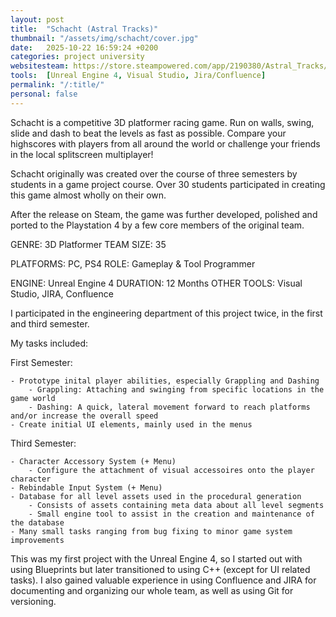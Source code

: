```yaml
---
layout: post
title:  "Schacht (Astral Tracks)"
thumbnail: "/assets/img/schacht/cover.jpg"
date:   2025-10-22 16:59:24 +0200
categories: project university
websitesteam: https://store.steampowered.com/app/2190380/Astral_Tracks/
tools:  [Unreal Engine 4, Visual Studio, Jira/Confluence]
permalink: "/:title/"
personal: false
---
```

Schacht is a competitive 3D platformer racing game. Run on walls, swing, slide and dash to beat the levels as fast as possible. Compare your highscores with players from all around the world or challenge your friends in the local splitscreen multiplayer!

Schacht originally was created over the course of three semesters by students in a game project course. Over 30 students participated in creating this game almost wholly on their own.

After the release on Steam, the game was further developed, polished and ported to the Playstation 4 by a few core members of the original team.

GENRE: 3D Platformer                                                    TEAM SIZE: 35

PLATFORMS: PC, PS4                                                      ROLE: Gameplay & Tool Programmer

ENGINE: Unreal Engine 4                                               DURATION: 12 Months
OTHER TOOLS: Visual Studio, JIRA, Confluence

I participated in the engineering department of this project twice, in the first and third semester.

My tasks included:

First Semester:

    - Prototype inital player abilities, especially Grappling and Dashing
        - Grappling: Attaching and swinging from specific locations in the game world
        - Dashing: A quick, lateral movement forward to reach platforms and/or increase the overall speed
    - Create initial UI elements, mainly used in the menus

Third Semester:

    - Character Accessory System (+ Menu)
        - Configure the attachment of visual accessoires onto the player character
    - Rebindable Input System (+ Menu)
    - Database for all level assets used in the procedural generation
        - Consists of assets containing meta data about all level segments
        - Small engine tool to assist in the creation and maintenance of the database
    - Many small tasks ranging from bug fixing to minor game system improvements

This was my first project with the Unreal Engine 4, so I started out with using Blueprints but later transitioned to using C++ (except for UI related tasks).
I also gained valuable experience in using Confluence and JIRA for documenting and organizing our whole team, as well as using Git for versioning.
